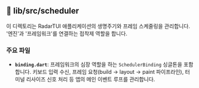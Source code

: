 ## 📁 lib/src/scheduler

이 디렉토리는 RadarTUI 애플리케이션의 생명주기와 프레임 스케줄링을 관리합니다. '엔진'과 '프레임워크'를 연결하는 접착제 역할을 합니다.

### 주요 파일

- **`binding.dart`**: 프레임워크의 심장 역할을 하는 `SchedulerBinding` 싱글톤을 포함합니다. 키보드 입력 수신, 프레임 요청(build → layout → paint 파이프라인), 터미널 리사이즈 신호 처리 등 앱의 메인 이벤트 루프를 관리합니다.
